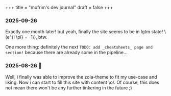 +++
title = "mofrim's dev journal"
draft = false
+++

### 2025-09-26

Exactly one month later! but yeah, finally the site seems to be in lgtm state!
\\(e^{i \pi} = -1\\), btw.

One more thing: definitely the next `TODO: add _cheatsheets_ page and section!`
because there are already some in the pipeline...

### 2025-08-26 🔧

Well, i finally was able to improve the zola-theme to fit my use-case and
liking. Now i can start to fill this site with content \o/. Of course, this does
not mean there won't be any further tinkering in the future ;)

